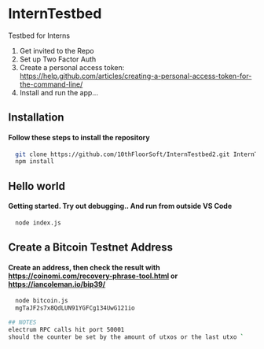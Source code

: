 # InternTestbed
Testbed for Interns

1. Get invited to the Repo
2. Set up Two Factor Auth
3. Create a personal access token: https://help.github.com/articles/creating-a-personal-access-token-for-the-command-line/
4. Install and run the app...

## Installation 
#### Follow these steps to install the repository
``` bash
  git clone https://github.com/10thFloorSoft/InternTestbed2.git InternTestbed2
  npm install
```

## Hello world
#### Getting started.  Try out debugging.. And run from outside VS Code
``` bash
  node index.js
```

## Create a Bitcoin Testnet Address
#### Create an address, then check the result with https://coinomi.com/recovery-phrase-tool.html or https://iancoleman.io/bip39/ 
``` bash
  node bitcoin.js
  mgTaJF2s7x8QdLUN91YGFCg134UwG121io

## NOTES
electrum RPC calls hit port 50001
should the counter be set by the amount of utxos or the last utxo `